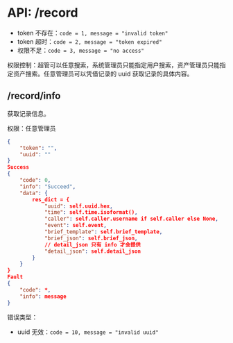 # API: /record

- token 不存在：`code = 1, message = "invalid token"`
- token 超时：`code = 2, message = "token expired"`
- 权限不足：`code = 3, message = "no access"`

权限控制：超管可以任意搜索，系统管理员只能指定用户搜索，资产管理员只能指定资产搜索。任意管理员可以凭借记录的 uuid 获取记录的具体内容。

## /record/info

获取记录信息。

权限：任意管理员

```json
{
    "token": "",
    "uuid": ""
}
Success
{
    "code": 0,
    "info": "Succeed",
    "data": {
        res_dict = {
            "uuid": self.uuid.hex,
            "time": self.time.isoformat(),
            "caller": self.caller.username if self.caller else None,
            "event": self.event,
            "brief_template": self.brief_template,
            "brief_json": self.brief_json,
            // detail_json 只有 info 才会提供
            "detail_json": self.detail_json
        }
    }
}
Fault
{
    "code": *,
    "info": message
}
```

错误类型：
- uuid 无效：`code = 10, message = "invalid uuid"`
